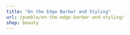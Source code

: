 ```yaml
---
title: "On the Edge Barber and Styling"
url: /pueblo/on-the-edge-barber-and-styling/
shop: beauty
---
```

